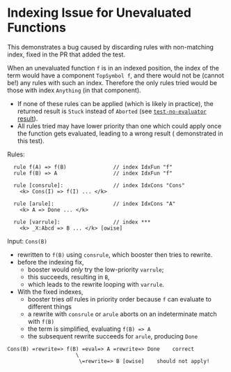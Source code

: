 Indexing Issue for Unevaluated Functions
========================================

This demonstrates a bug caused by discarding rules with non-matching index, fixed in the PR that added the test.

When an unevaluated function `f` is in an indexed position, the index of the term would have a component `TopSymbol f`, and there would not be (cannot be!) any rules with such an index.
Therefore the only rules tried would be those with index `Anything` (in that component).

* If none of these rules can be applied (which is likely in practice), the returned result is `Stuck` instead of `Aborted` (see [`test-no-evaluator` result](../test-no-evaluator/)).
* All rules tried may have lower priority than one which could apply once the function gets evaluated, leading to a wrong result ( demonstrated in this test).

Rules:
```
  rule f(A) => f(B)               // index IdxFun "f"
  rule f(B) => A                  // index IdxFun "f"

  rule [consrule]:                // index IdxCons "Cons"
    <k> Cons(I) => f(I) ... </k>

  rule [arule]:                   // index IdxCons "A"
    <k> A => Done ... </k>

  rule [varrule]:                 // index ***
    <k> _X:Abcd => B ... </k> [owise]
```

Input: `Cons(B)`

* rewritten to `f(B)` using `consrule`, which booster then tries to rewrite.
* before the indexing fix,
  - booster would _only_ try the low-priority `varrule`;
  - this succeeds, resulting in `B`,
  - which leads to the rewrite looping with `varrule`.
* With the fixed indexes,
  - booster tries _all_ rules in priority order because `f` can evaluate to different things
  - a rewrite with `consrule` or `arule` aborts on an indeterminate match with `f(B)`
  - the term is simplified, evaluating `f(B) => A`
  - the subsequent rewrite succeeds for `arule`, producing `Done`

```
Cons(B) =rewrite=> f(B) =eval=> A =rewrite=> Done    correct
                      \
                       \=rewrite=> B [owise]    should not apply!
```
